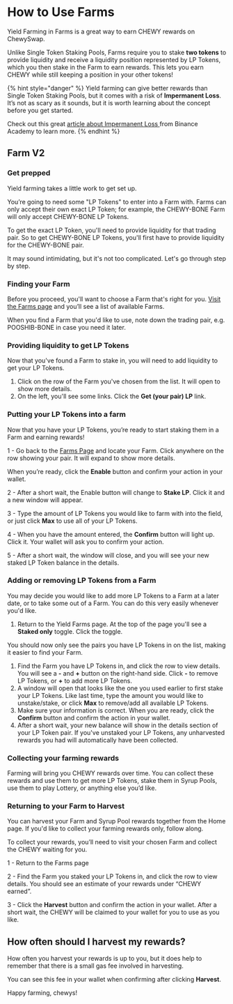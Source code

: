 # How to Use Farms

Yield Farming in Farms is a great way to earn CHEWY rewards on ChewySwap.

Unlike Single Token Staking Pools, Farms require you to stake **two tokens** to provide liquidity and receive a liquidity position represented by LP Tokens, which you then stake in the Farm to earn rewards. This lets you earn CHEWY while still keeping a position in your other tokens!

{% hint style="danger" %}
Yield farming can give better rewards than Single Token Staking Pools, but it comes with a risk of **Impermanent Loss**. It’s not as scary as it sounds, but it is worth learning about the concept before you get started.

Check out this great [article about Impermanent Loss ](https://academy.binance.com/en/articles/impermanent-loss-explained)from Binance Academy to learn more.
{% endhint %}

## Farm V2

### Get prepped

Yield farming takes a little work to get set up.

You’re going to need some "LP Tokens" to enter into a Farm with. Farms can only accept their own exact LP Token; for example, the CHEWY-BONE Farm will only accept CHEWY-BONE LP Tokens.

To get the exact LP Token, you'll need to provide liquidity for that trading pair. So to get CHEWY-BONE LP Tokens, you'll first have to provide liquidity for the CHEWY-BONE pair.

It may sound intimidating, but it's not too complicated. Let's go through step by step.

### Finding your Farm

Before you proceed, you'll want to choose a Farm that's right for you. [Visit the Farms page](https://farms.chewyswap.dog) and you’ll see a list of available Farms.

When you find a Farm that you'd like to use, note down the trading pair, e.g. POOSHIB-BONE in case you need it later.

### Providing liquidity to get LP Tokens

Now that you've found a Farm to stake in, you will need to add liquidity to get your LP Tokens.

1. Click on the row of the Farm you've chosen from the list. It will open to show more details.
2. On the left, you'll see some links. Click the **Get (your pair) LP** link.

### Putting your LP Tokens into a farm

Now that you have your LP Tokens, you’re ready to start staking them in a Farm and earning rewards!

1 - Go back to the [Farms Page](https://farms.chewyswap.dog) and locate your Farm. Click anywhere on the row showing your pair. It will expand to show more details.

When you’re ready, click the **Enable** button and confirm your action in your wallet.

2 - After a short wait, the Enable button will change to **Stake LP**. Click it and a new window will appear.

3 - Type the amount of LP Tokens you would like to farm with into the field, or just click **Max** to use all of your LP Tokens.

4 - When you have the amount entered, the **Confirm** button will light up. Click it. Your wallet will ask you to confirm your action.

5 - After a short wait, the window will close, and you will see your new staked LP Token balance in the details.



### Adding or removing LP Tokens from a Farm

You may decide you would like to add more LP Tokens to a Farm at a later date, or to take some out of a Farm. You can do this very easily whenever you'd like.

1. Return to the Yield Farms page. At the top of the page you'll see a **Staked only** toggle. Click the toggle.

You should now only see the pairs you have LP Tokens in on the list, making it easier to find your Farm.

1. Find the Farm you have LP Tokens in, and click the row to view details. You will see a **-** and **+** button on the right-hand side. Click **-** to remove LP Tokens, or **+** to add more LP Tokens.
2. A window will open that looks like the one you used earlier to first stake your LP Tokens. Like last time, type the amount you would like to unstake/stake, or click **Max** to remove/add all available LP Tokens.
3. Make sure your information is correct. When you are ready, click the **Confirm** button and confirm the action in your wallet.
4. After a short wait, your new balance will show in the details section of your LP Token pair. If you've unstaked your LP Tokens, any unharvested rewards you had will automatically have been collected.

### Collecting your farming rewards

Farming will bring you CHEWY rewards over time. You can collect these rewards and use them to get more LP Tokens, stake them in Syrup Pools, use them to play Lottery, or anything else you’d like.

### Returning to your Farm to Harvest

You can harvest your Farm and Syrup Pool rewards together from the Home page. If you'd like to collect your farming rewards only, follow along.

To collect your rewards, you’ll need to visit your chosen Farm and collect the CHEWY waiting for you.

1 - Return to the Farms page

2 - Find the Farm you staked your LP Tokens in, and click the row to view details. You should see an estimate of your rewards under “CHEWY earned”.

3 - Click the **Harvest** button and confirm the action in your wallet. After a short wait, the CHEWY will be claimed to your wallet for you to use as you like.

## How often should I harvest my rewards?

How often you harvest your rewards is up to you, but it does help to remember that there is a small gas fee involved in harvesting.

You can see this fee in your wallet when confirming after clicking **Harvest**.

Happy farming, chewys!
